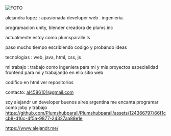 ![FOTO](https://github.com/Plumshubparall/Plumshubparall/assets/124366797/c1fca15e-c502-4c91-8487-8de140230765)   

alejandra lopez :
 apasionada developer  web . ingenieria. 

 programacion unity, blender creadora de plums inc
  
 actualmente estoy como plumsparalle.ls

paso mucho tiempo escribiendo codigo y probando ideas

tecnologias : web, java, html, css, js 

mi trabajo : trabajo  como ingeniera para mi y mis proyectos especialidad frontend  para mi  y trabajando en ello sitio web 

codifico en html  ver repositorios 

contacto: al4586101@gmail.com

soy alejandr un developer buenos aires argentina  me encanta programar como joby y trabajo 
https://github.com/Plumshubparall/Plumshubparall/assets/124366797/66f1ccb8-d16c-4f5a-9877-24327aa88e1e

https://www.alejandr.me/
